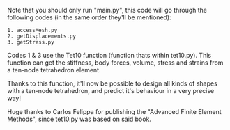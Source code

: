 Note that you should only run "main.py", this code will go through
the following codes (in the same order they'll be mentioned):

	1. accessMesh.py
	2. getDisplacements.py
	3. getStress.py

Codes 1 & 3 use the Tet10 function (function thats within tet10.py).
This function can get the stiffness, body forces, volume, stress and
strains from a ten-node tetrahedron element.

Thanks to this function, it'll now be possible to design all kinds
of shapes with a ten-node tetrahedron, and predict it's behaviour
in a very precise way!

Huge thanks to Carlos Felippa for publishing the "Advanced Finite
Element Methods", since tet10.py was based on said book.
